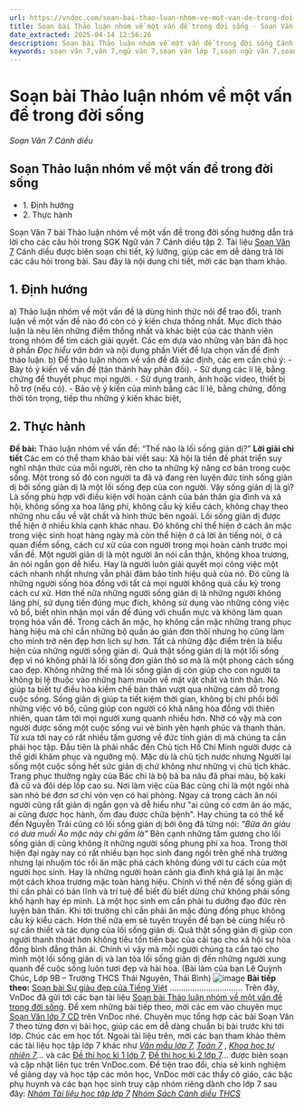 ```yaml
---
url: https://vndoc.com/soan-bai-thao-luan-nhom-ve-mot-van-de-trong-doi-song-280644
title: Soạn bài Thảo luận nhóm về một vấn đề trong đời sống - Soạn Văn 7 Cánh diều - VnDoc.com
date_extracted: 2025-04-14 12:56:26
description: Soạn bài Thảo luận nhóm về một vấn đề trong đời sống Cánh diều bao gồm đáp án chi tiết cho các câu hỏi trong SGK Ngữ Văn 7 Cánh Diều tập 2, giúp các em dễ dàng chuẩn bị bài trước khi tới lớp.
keywords: soạn văn 7,văn 7,ngữ văn 7,soạn văn lớp 7,soạn ngữ văn 7,soan van 7,văn lớp 7,ngữ văn lớp 7,giải văn 7,soạn văn 7 tập 2,soạn văn lớp 7 tập 2,ngu van 7,Soạn bài Thảo luận nhóm về một vấn đề trong đời sống,ngữ văn lớp 7 cánh diều,soạn văn 7 cánh diều,Thảo luận nhóm về một vấn đề trong đời sống,ngữ văn 7 cánh diều,soạn văn 7 Thảo luận nhóm về một vấn đề trong đời sống,văn 7 cánh diều,soan van 7 canh dieu,soạn bài Thảo luận nhóm về một vấn đề trong đời sống cánh diều
---
```


# Soạn bài Thảo luận nhóm về một vấn đề trong đời sống
 _Soạn Văn 7 Cánh diều_
## Soạn Thảo luận nhóm về một vấn đề trong đời sống
  * 1\. Định hướng
  * 2\. Thực hành

Soạn Văn 7 bài Thảo luận nhóm về một vấn đề trong đời sống hướng dẫn trả lời cho các câu hỏi trong SGK Ngữ văn 7 Cánh diều tập 2. Tài liệu [Soạn Văn 7](<https://vndoc.com/ngu-van-7-tap-2-cd>) Cánh diều được biên soạn chi tiết, kỹ lưỡng, giúp các em dễ dàng trả lời các câu hỏi trong bài. Sau đây là nội dung chi tiết, mời các bạn tham khảo.
## **1\. Định hướng**
a\) Thảo luận nhóm về một vấn đề là dùng hình thức nói để trao đổi, tranh luận về một vấn đề nào đó còn có ý kiến chưa thống nhất. Mục đích thảo luận là nêu lên những điểm thống nhất và khác biệt của các thành viên trong nhóm để tìm cách giải quyết.
Các em dựa vào những văn bản đã học ở phần _Đọc hiểu văn bản_ và nội dung phần Viết để lựa chọn vấn đề định thảo luận.
b\) Để thảo luận nhóm về vấn đề đã xác định, các em cần chú ý:
-Bày tỏ ý kiến về vấn đề \(tản thành hay phản đối\).
\- Sử dụng các lí lẽ, bằng chứng để thuyết phục mọi người.
\- Sử dụng tranh, ảnh hoặc video, thiết bị hỗ trợ \(nếu có\).
\- Bảo vệ ý kiến của mình bằng các lí lẽ, bằng chứng, đồng thời tôn trọng, tiếp thu những ý kiến khác biệt,
## **2\. Thực hành**
**Đề bài:** Thảo luận nhóm về vấn đề: “Thế nào là lối sống giản dị?”
**Lời giải chi tiết**
Các em có thể tham khảo bài viết sau:
Xã hội là tiền đề phát triển suy nghĩ nhận thức của mỗi người, rèn cho ta những kỹ năng cơ bản trong cuộc sống. Một trong số đó con người ta đã và đang rèn luyện đức tính sống giản dị bởi sống giản dị là một lối sống đẹp của con người.
Vậy sống giản dị là gì? Là sống phù hợp với điều kiện với hoàn cảnh của bản thân gia đình và xã hội, không sống xa hoa lãng phí, không cầu kỳ kiểu cách, không chạy theo những nhu cầu về vật chất và hình thức bên ngoài.
Lối sống giản dị được thể hiện ở nhiều khía cạnh khác nhau. Đó không chỉ thể hiện ở cách ăn mặc trong việc sinh hoạt hàng ngày mà còn thể hiện ở cả lời ăn tiếng nói, ở cả quan điểm sống, cách cư xử của con người trong mọi hoàn cảnh trước mọi vấn đề. Một người giản dị là một người ăn nói cẩn thận, không khoa trương, ăn nói ngắn gọn dễ hiểu. Hay là người luôn giải quyết mọi công việc một cách nhanh nhất nhưng vẫn phải đảm bảo tính hiệu quả của nó. Đó cũng là những người sống hòa đồng với tất cả mọi người không quá cầu kỳ trong cách cư xử. Hơn thế nữa những người sống giản dị là những người không lãng phí, sử dụng tiền đúng mục đích, không sử dụng vào những công việc vô bổ, biết nhìn nhận mọi vấn đề đúng với chuẩn mực và không làm quan trọng hóa vấn đề. Trong cách ăn mặc, họ không cần mặc những trang phục hàng hiệu mà chỉ cần những bộ quần áo giản đơn thôi nhưng họ cũng làm cho mình trở nên đẹp hơn lịch sự hơn. Tất cả những đặc điểm trên là biểu hiện của những người sống giản dị.
Quả thật sống giản dị là một lối sống đẹp vì nó không phải là lối sống đơn giản thô sơ mà là một phong cách sống cao đẹp. Không những thế mà lối sống giản dị còn giúp cho con người ta không bị lệ thuộc vào những ham muốn về mặt vật chất và tinh thần. Nó giúp ta biết tự điều hòa kiềm chế bản thân vượt qua những cám dỗ trong cuộc sống. Sống giản dị giúp ta tiết kiệm thời gian, không bị chi phối bởi những việc vô bổ, cũng giúp con người có khả năng hòa đồng với thiên nhiên, quan tâm tới mọi người xung quanh nhiều hơn. Nhờ có vậy mà con người được sống một cuộc sống vui vẻ bình yên hạnh phúc và thanh thản.
Từ xưa tới nay có rất nhiều tấm gương về đức tính giản dị mà chúng ta cần phải học tập. Đầu tiên là phải nhắc đến Chủ tịch Hồ Chí Minh người được cả thế giới khâm phục và ngưỡng mộ. Mặc dù là chủ tịch nước nhưng Người lại sống một cuộc sống hết sức giản dị chứ không như những vị chủ tịch khác. Trang phục thường ngày của Bác chỉ là bộ bà ba nâu đã phai màu, bộ kaki đã cũ và đôi dép lốp cao su. Nơi làm việc của Bác cũng chỉ là một ngôi nhà sàn nhỏ bé đơn sơ chỉ vỏn vẹn có hai phòng. Ngay cả trong cách ăn nói người cũng rất giản dị ngắn gọn và dễ hiểu như "ai cũng có cơm ăn áo mặc, ai cũng được học hành, ốm đau được chữa bệnh". Hay chúng ta có thể kể đến Nguyễn Trãi cũng có lối sống giản dị bởi ông đã từng nói:
_"Bữa ăn giàu có dưa muối_
 _Áo mặc này chi gấm là"_
Bên cạnh những tấm gương cho lối sống giản dị cũng không ít những người sống phung phí xa hoa. Trong thời hiện đại ngày nay có rất nhiều bạn học sinh đang ngồi trên ghế nhà trường nhưng lại nhuộm tóc rồi ăn mặc phá cách không đúng với tư cách của một người học sinh. Hay là những người hoàn cảnh gia đình khá giả lại ăn mặc một cách khoa trương mặc toàn hàng hiệu.
Chính vì thế nên để sống giản dị thì cần phải có bản lĩnh và trí tuệ để biết đủ biết dừng chứ không phải sống khổ hạnh hay ép mình. Là một học sinh em cần phải tu dưỡng đạo đức rèn luyện bản thân. Khi tới trường chỉ cần phải ăn mặc đúng đồng phục không cầu kỳ kiểu cách. Hơn thế nữa em sẽ tuyên truyền để bạn bè cùng hiểu rõ sự cần thiết và tác dụng của lối sống giản dị.
Quả thật sống giản dị giúp con người thanh thoát hơn không tiêu tốn tiền bạc của cải tạo cho xã hội sự hòa đồng bình đẳng thân ái. Chính vì vậy mà mỗi người chúng ta cần tạo cho mình một lối sống giản dị và lan tỏa lối sống giản dị đến những người xung quanh để cuộc sống luôn tươi đẹp và hài hòa.
\(Bài làm của bạn Lê Quỳnh Chúc,
Lớp 9B – Trường THCS Thái Nguyên, Thái Bình\)
![image](https://i.vdoc.vn/data/image/2022/08/26/ban-tay.svg) **Bài tiếp theo:** [Soạn bài Sự giàu đẹp của Tiếng Việt](<https://vndoc.com/soan-bai-su-giau-dep-cua-tieng-viet-280742>)
................................
Trên đây, VnDoc đã gửi tới các bạn tài liệu [Soạn bài Thảo luận nhóm về một vấn đề trong đời sống](<https://vndoc.com/soan-bai-thao-luan-nhom-ve-mot-van-de-trong-doi-song-280644>). Để xem những bài tiếp theo, mời các em vào chuyên mục [Soạn Văn lớp 7 CD](<https://vndoc.com/ngu-van-7-tap-1-cd>) trên VnDoc nhé. Chuyên mục tổng hợp các bài Soạn Văn 7 theo từng đơn vị bài học, giúp các em dễ dàng chuẩn bị bài trước khi tới lớp. Chúc các em học tốt.
Ngoài tài liệu trên, mời các bạn tham khảo thêm các tài liệu học tập lớp 7 khác như [_Văn mẫu lớp 7,_](<https://vndoc.com/van-mau-lop7>) [_Toán 7_](<https://vndoc.com/toan-7-tap-1-canh-dieu>) , [_Khoa học tự nhiên 7_](<https://vndoc.com/khoa-hoc-tu-nhien-7-cd>)... và các [Đề thi học kì 1 lớp 7,](<https://vndoc.com/de-thi-hoc-ki-1-lop7>) [Đề thi học kì 2 lớp 7](<https://vndoc.com/de-thi-hoc-ki-2-lop7>)... được biên soạn và cập nhật liên tục trên VnDoc.com.
Để tiện trao đổi, chia sẻ kinh nghiệm về giảng dạy và học tập các môn học, VnDoc mời các thầy cô giáo, các bậc phụ huynh và các bạn học sinh truy cập nhóm riêng dành cho lớp 7 sau đây:
[_Nhóm Tài liệu học tập lớp 7_](</goto?u=aHR0cHM6Ly93d3cuZmFjZWJvb2suY29tL2dyb3Vwcy9UYWkubGlldS5ob2MudGFwLmxvcC43LlZORE9D>)
[ _Nhóm Sách Cánh diều THCS_](</goto?u=aHR0cHM6Ly93d3cuZmFjZWJvb2suY29tL2dyb3Vwcy9zYWNoY2FuaGRpZXV0aGNz>)
